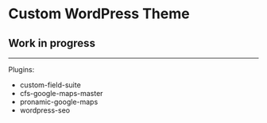 <h1>Custom WordPress Theme</h1>
<h2>Work in progress</h2>
<hr/>

Plugins: 
<ul>
	<li>custom-field-suite</li>
	<li>cfs-google-maps-master</li>
	<li>pronamic-google-maps</li>
	<li>wordpress-seo</li>
</ul>
